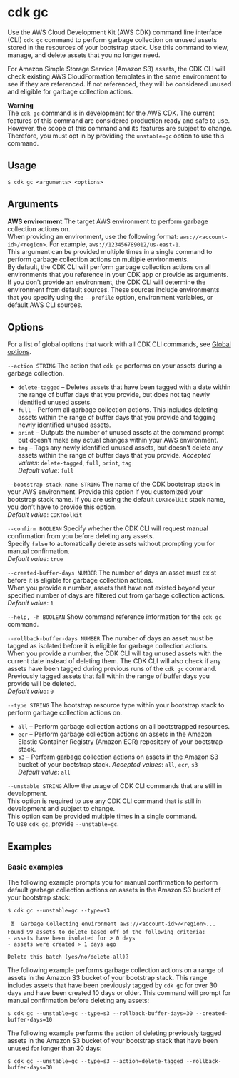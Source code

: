 # cdk gc<a name="ref-cli-cmd-gc"></a>

Use the AWS Cloud Development Kit (AWS CDK) command line interface (CLI) `cdk gc` command to perform garbage collection on unused assets stored in the resources of your bootstrap stack. Use this command to view, manage, and delete assets that you no longer need.

For Amazon Simple Storage Service (Amazon S3) assets, the CDK CLI will check existing AWS CloudFormation templates in the same environment to see if they are referenced. If not referenced, they will be considered unused and eligible for garbage collection actions.

**Warning**  
The `cdk gc` command is in development for the AWS CDK. The current features of this command are considered production ready and safe to use. However, the scope of this command and its features are subject to change. Therefore, you must opt in by providing the `unstable=gc` option to use this command.

## Usage<a name="ref-cli-cmd-gc-usage"></a>

```
$ cdk gc <arguments> <options>
```

## Arguments<a name="ref-cli-cmd-gc-args"></a>

**AWS environment**  <a name="ref-cli-cmd-gc-args-env"></a>
The target AWS environment to perform garbage collection actions on.  
When providing an environment, use the following format: `aws://<account-id>/<region>`. For example, `aws://123456789012/us-east-1`.  
This argument can be provided multiple times in a single command to perform garbage collection actions on multiple environments.  
By default, the CDK CLI will perform garbage collection actions on all environments that you reference in your CDK app or provide as arguments. If you don’t provide an environment, the CDK CLI will determine the environment from default sources. These sources include environments that you specify using the `--profile` option, environment variables, or default AWS CLI sources.

## Options<a name="ref-cli-cmd-gc-options"></a>

For a list of global options that work with all CDK CLI commands, see [Global options](ref-cli-cmd.md#ref-cli-cmd-options).

`--action STRING`  <a name="ref-cli-cmd-gc-options-action"></a>
The action that `cdk gc` performs on your assets during a garbage collection.  
+ `delete-tagged` – Deletes assets that have been tagged with a date within the range of buffer days that you provide, but does not tag newly identified unused assets.
+ `full` – Perform all garbage collection actions. This includes deleting assets within the range of buffer days that you provide and tagging newly identified unused assets.
+ `print` – Outputs the number of unused assets at the command prompt but doesn’t make any actual changes within your AWS environment.
+ `tag` – Tags any newly identified unused assets, but doesn’t delete any assets within the range of buffer days that you provide.
*Accepted values*: `delete-tagged`, `full`, `print`, `tag`  
*Default value*: `full`

`--bootstrap-stack-name STRING`  <a name="ref-cli-cmd-gc-options-bootstrap-stack-name"></a>
The name of the CDK bootstrap stack in your AWS environment. Provide this option if you customized your bootstrap stack name. If you are using the default `CDKToolkit` stack name, you don’t have to provide this option.  
*Default value*: `CDKToolkit`

`--confirm BOOLEAN`  <a name="ref-cli-cmd-gc-options-confirm"></a>
Specify whether the CDK CLI will request manual confirmation from you before deleting any assets.  
Specify `false` to automatically delete assets without prompting you for manual confirmation.  
*Default value*: `true`

`--created-buffer-days NUMBER`  <a name="ref-cli-cmd-gc-options-created-buffer-days"></a>
The number of days an asset must exist before it is eligible for garbage collection actions.  
When you provide a number, assets that have not existed beyond your specified number of days are filtered out from garbage collection actions.  
*Default value*: `1`

`--help, -h BOOLEAN`  <a name="ref-cli-cmd-gc-options-help"></a>
Show command reference information for the `cdk gc` command.

`--rollback-buffer-days NUMBER`  <a name="ref-cli-cmd-gc-options-rollback-buffer-days"></a>
The number of days an asset must be tagged as isolated before it is eligible for garbage collection actions.  
When you provide a number, the CDK CLI will tag unused assets with the current date instead of deleting them. The CDK CLI will also check if any assets have been tagged during previous runs of the `cdk gc` command. Previously tagged assets that fall within the range of buffer days you provide will be deleted.  
*Default value*: `0`

`--type STRING`  <a name="ref-cli-cmd-gc-options-type"></a>
The bootstrap resource type within your bootstrap stack to perform garbage collection actions on.  
+ `all` – Perform garbage collection actions on all bootstrapped resources.
+ `ecr` – Perform garbage collection actions on assets in the Amazon Elastic Container Registry (Amazon ECR) repository of your bootstrap stack.
+ `s3` – Perform garbage collection actions on assets in the Amazon S3 bucket of your bootstrap stack.
*Accepted values*: `all`, `ecr`, `s3`  
*Default value*: `all`

`--unstable STRING`  <a name="ref-cli-cmd-gc-options-unstable"></a>
Allow the usage of CDK CLI commands that are still in development.  
This option is required to use any CDK CLI command that is still in development and subject to change.  
This option can be provided multiple times in a single command.  
To use `cdk gc`, provide `--unstable=gc`.

## Examples<a name="ref-cli-cmd-gc-examples"></a>

### Basic examples<a name="ref-cli-cmd-gc-examples-basic"></a>

The following example prompts you for manual confirmation to perform default garbage collection actions on assets in the Amazon S3 bucket of your bootstrap stack:

```
$ cdk gc --unstable=gc --type=s3

 ⏳  Garbage Collecting environment aws://<account-id>/<region>...
Found 99 assets to delete based off of the following criteria:
- assets have been isolated for > 0 days
- assets were created > 1 days ago

Delete this batch (yes/no/delete-all)?
```

The following example performs garbage collection actions on a range of assets in the Amazon S3 bucket of your bootstrap stack. This range includes assets that have been previously tagged by `cdk gc` for over 30 days and have been created 10 days or older. This command will prompt for manual confirmation before deleting any assets:

```
$ cdk gc --unstable=gc --type=s3 --rollback-buffer-days=30 --created-buffer-days=10
```

The following example performs the action of deleting previously tagged assets in the Amazon S3 bucket of your bootstrap stack that have been unused for longer than 30 days:

```
$ cdk gc --unstable=gc --type=s3 --action=delete-tagged --rollback-buffer-days=30
```